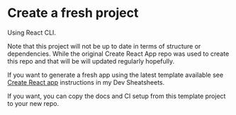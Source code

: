 # Create a fresh project

Using React CLI.

Note that this project will not be up to date in terms of structure or dependencies. While the original Create React App repo was used to create this repo and that will be will updated regularly hopefully.

If you want to generate a fresh app using the latest template available see [Create React app](https://samuelrajasingh.github.io/dev-cheatsheets/cheatsheets/javascript/packages/react/create-react-app.html) instructions in my Dev Sheatsheets.

If you want, you can copy the docs and CI setup from this template project to your new repo.
